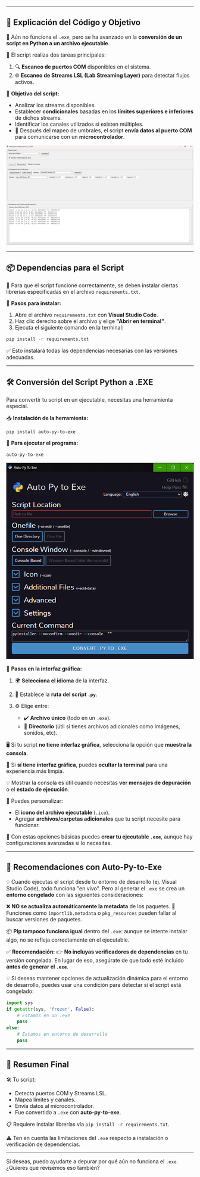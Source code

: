 
---

## 🧠 **Explicación del Código y Objetivo**

🔧 Aún no funciona el `.exe`, pero se ha avanzado en la **conversión de un script en Python a un archivo ejecutable**.

🧪 El script realiza dos tareas principales:

1. 🔍 **Escaneo de puertos COM** disponibles en el sistema.
2. 🌐 **Escaneo de Streams LSL (Lab Streaming Layer)** para detectar flujos activos.

🎯 **Objetivo del script:**

* Analizar los streams disponibles.
* Establecer **condicionales** basadas en los **límites superiores e inferiores** de dichos streams.
* Identificar los canales utilizados si existen múltiples.
* 📡 Después del mapeo de umbrales, el script **envía datos al puerto COM** para comunicarse con un **microcontrolador**.

![alt text](<Interfaz de Configuracion LSL y COM-1.png>)

---

## 📦 **Dependencias para el Script**

🔗 Para que el script funcione correctamente, se deben instalar ciertas librerías especificadas en el archivo `requirements.txt`.

🔧 **Pasos para instalar:**

1. Abre el archivo `requirements.txt` con **Visual Studio Code**.
2. Haz clic derecho sobre el archivo y elige **"Abrir en terminal"**.
3. Ejecuta el siguiente comando en la terminal:

```bash
pip install -r requirements.txt
```

✅ Esto instalará todas las dependencias necesarias con las versiones adecuadas.

---

## 🛠️ **Conversión del Script Python a .EXE**

Para convertir tu script en un ejecutable, necesitas una herramienta especial.

📥 **Instalación de la herramienta:**

```bash
pip install auto-py-to-exe
```

🚀 **Para ejecutar el programa:**

```bash
auto-py-to-exe
```
![alt text](auto-py-to-exe-1.png)

🧭 **Pasos en la interfaz gráfica:**

1. 🌍 **Selecciona el idioma** de la interfaz.
2. 📂 Establece la **ruta del script `.py`**.
3. ⚙️ Elige entre:

   * ✔️ **Archivo único** (todo en un `.exe`).
   * 📁 **Directorio** (útil si tienes archivos adicionales como imágenes, sonidos, etc).

🖥️ Si tu script **no tiene interfaz gráfica**, selecciona la opción que **muestra la consola**.

🚫 Si **sí tiene interfaz gráfica**, puedes **ocultar la terminal** para una experiencia más limpia.

💡 Mostrar la consola es útil cuando necesitas **ver mensajes de depuración** o el **estado de ejecución**.

🎨 Puedes personalizar:

* El **icono del archivo ejecutable** (`.ico`).
* Agregar **archivos/carpetas adicionales** que tu script necesite para funcionar.

📌 Con estas opciones básicas puedes **crear tu ejecutable `.exe`**, aunque hay configuraciones avanzadas si lo necesitas.

---

## 🧠 **Recomendaciones con Auto-Py-to-Exe**

💡 Cuando ejecutas el script desde tu entorno de desarrollo (ej. Visual Studio Code), todo funciona "en vivo". Pero al generar el `.exe` se crea un **entorno congelado** con las siguientes consideraciones:

❌ **NO se actualiza automáticamente la metadata** de los paquetes.
🔎 Funciones como `importlib.metadata` o `pkg_resources` pueden fallar al buscar versiones de paquetes.

📦 **Pip tampoco funciona igual** dentro del `.exe`: aunque se intente instalar algo, no se refleja correctamente en el ejecutable.

✅ **Recomendación:**
👉 **No incluyas verificadores de dependencias** en tu versión congelada.
En lugar de eso, asegúrate de que todo esté incluido **antes de generar el `.exe`**.

💡 Si deseas mantener opciones de actualización dinámica para el entorno de desarrollo, puedes usar una condición para detectar si el script está congelado:

```python
import sys
if getattr(sys, 'frozen', False):
    # Estamos en un .exe
    pass
else:
    # Estamos en entorno de desarrollo
    pass
```

---

## 🧾 **Resumen Final**

🛠️ Tu script:

* Detecta puertos COM y Streams LSL.
* Mapea límites y canales.
* Envía datos al microcontrolador.
* Fue convertido a `.exe` con **auto-py-to-exe**.

📋 Requiere instalar librerías vía `pip install -r requirements.txt`.

⚠️ Ten en cuenta las limitaciones del `.exe` respecto a instalación o verificación de dependencias.

---

Si deseas, puedo ayudarte a depurar por qué aún no funciona el `.exe`. ¿Quieres que revisemos eso también?

